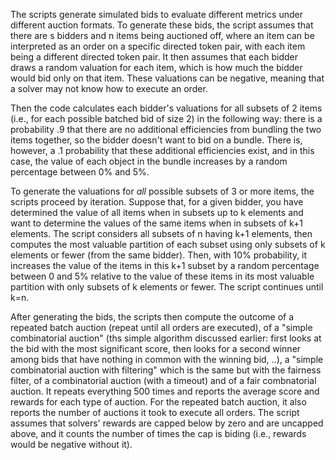 The scripts generate simulated bids to evaluate different metrics under different auction formats. To generate these bids, the script assumes that there are s bidders and n items being auctioned off, where an item can be interpreted as an order on a specific directed token pair, with each item being a different directed token pair.  It then assumes that each bidder draws a random valuation for each item, which is how much the bidder would bid only on that item. These valuations can be negative, meaning that a solver may not know how to execute an order.

Then the code calculates each bidder's valuations for all subsets of 2 items (i.e., for each possible batched bid of size 2) in the following way: there is a probability .9 that there are no additional efficiencies from bundling the two items together, so the bidder doesn't want to bid on a bundle. There is, however, a .1 probability that these additional efficiencies exist, and in this case, the value of each object in the bundle increases by a random percentage between 0% and 5%.

To generate the valuations for *all* possible subsets of 3 or more items, the scripts proceed by iteration. Suppose that, for a given bidder, you have determined the value of all items when in subsets up to k elements and want to determine the values of the same items when in subsets of k+1 elements. The script considers all subsets of n having k+1 elements, then computes the most valuable partition of each subset using only subsets of k elements or fewer (from the same bidder). Then, with 10% probability, it increases the value of the items in this k+1 subset by a random percentage between 0 and 5% relative to the value of these items in its most valuable partition with only subsets of k elements or fewer. The script continues until k=n.

After generating the bids, the scripts then compute the outcome of a repeated batch auction (repeat until all orders are executed), of a "simple combinatorial auction" (ths simple algorithm discussed earlier: first looks at the bid with the most significant score, then looks for a second winner among bids that have nothing in common with the winning bid, ..), a "simple combinatorial auction with filtering" which is the same but with the fairness filter, of a combinatorial auction (with a timeout) and of a fair combnatorial auction. It repeats everything 500 times and reports the average score and rewards for each type of auction. For the repeated batch auction, it also reports the number of auctions it took to execute all orders. The script assumes that solvers' rewards are capped below by zero and are uncapped above, and it counts the number of times the cap is biding (i.e., rewards would be negative without it). 

